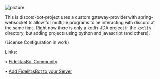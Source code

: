 ![picture](https://media.discordapp.net/attachments/979110196372713502/1093517438143967342/image.png)

This is discord-bot-project uses a custom gateway-provider with spring-websocket to allow for multiple programs to be interacting with discord at the same time.
Right now there is only a kotlin-JDA project in the `kotlin` directory, but adding projects using python and javascript (and others).

(License Configuration in work)

Links:
 
 • [FidelitasBot Community](https://discord.gg/EcbnGTSMZZ)
 
 • [Add FidelitasBot to your Server](https://discord.com/api/oauth2/authorize?client_id=1000390823273304066&permissions=8&scope=bot)
